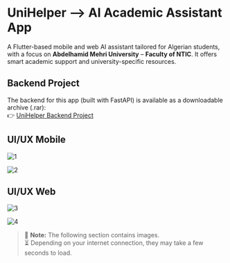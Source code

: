 # UniHelper --> AI Academic Assistant App

A Flutter-based mobile and web AI assistant tailored for Algerian students, with a focus on **Abdelhamid Mehri University** – **Faculty of NTIC**. It offers smart academic support and university-specific resources.

## Backend Project
The backend for this app (built with FastAPI) is available as a downloadable archive (.rar):  
👉 [UniHelper Backend Project](https://drive.usercontent.google.com/download?id=18DxH9qTOGL-e90uG6ZfqCQ4ISp7ZySNK&export=download)


## UI/UX Mobile

![1](https://github.com/user-attachments/assets/4f813f82-5821-49da-a96b-55ea729e8d8f)

![2](https://github.com/user-attachments/assets/54348fe0-596a-42a5-bfe3-5d66f98aef41)


## UI/UX Web

![3](https://github.com/user-attachments/assets/f51717bf-0cca-4a17-8e89-c3f8c449e81c)

![4](https://github.com/user-attachments/assets/0a8aff08-9914-4e7a-b762-165961924771)


> 📸 **Note:** The following section contains images.  
> ⏳ Depending on your internet connection, they may take a few seconds to load.
